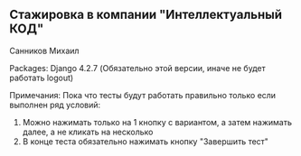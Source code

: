 ## Стажировка в компании "Интеллектуальный КОД"

Санников Михаил

Packages:
Django 4.2.7 (Обязательно этой версии, иначе не будет работать logout)

Примечания:
Пока что тесты будут работать правильно только если выполнен ряд условий:
1. Можно нажимать только на 1 кнопку с вариантом, а затем нажимать далее, а не кликать на несколько
2. В конце теста обязательно нажимать кнопку "Завершить тест"
